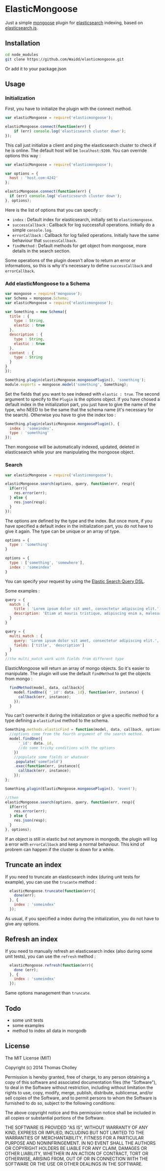 # ElasticMongoose

Just a simple [mongoose](http://mongoosejs.com/) plugin for [elasticsearch](http://www.elasticsearch.org/) indexing, based on [elasticsearch.js](http://www.elasticsearch.org/guide/en/elasticsearch/client/javascript-api/current/index.html).

## Installation

```bash
cd node_modules
git clone https://github.com/Waidd/elasticmongoose.git
```

Or add it to your package.json

## Usage

### Initialization

First, you have to initialize the plugin with the connect method.

```javascript
var elasticMongoose = require('elasticmongoose');

elasticMongoose.connect(function(err) {
	if (err) console.log('elasticsearch cluster down');
});
```

This call just initialize a client and ping the elasticsearch cluster to check if he is online. The default host will be `localhost:9200`. You can override options this way :

```javascript
var elasticMongoose = require('elasticmongoose');

var options = {
  host : 'host.com:4242'
};

elasticMongoose.connect(function(err) {
  if (err) console.log('elasticsearch cluster down');
}, options);
```

Here is the list of options that you can specify :
* `index` : Default index for elasticsearch, initially set to `elasticmongoose`.
* `successCallback` : Callback for log successfull operations. Initially do a simple `console.log`.
* `errorCallback` : Callback for log failed operations. Initially have the same behaviour that `successCallback`.
* `findMethod` : Default methods for get object from mongoose, more details in the search section.

Some operations of the plugin doesn't allow to return an error or informations, so this is why it's necessary to define `successCallback` and `errorCallback`. 

### Add elasticMongoose to a Schema

```javascript
var mongoose = require('mongoose');
var Schema = mongoose.Schema;
var elasticMongoose = require('elasticmongoose');

var Something = new Schema({
  title : {
    type : String,
    elastic : true
  },
  description : {
    type : String,
    elastic : true
  },
  content : {
    type : String
  }
}
});

Something.plugin(elasticMongoose.mongoosePlugin(), 'something');
module.exports = mongoose.model('something', Something);
```

Set the fields that you want to see indexed with `elastic : true`.
The second argument to specify to the `Plugin` is the options object.
If you have chosed a default index in the initialization part, you just have to give the name of the type, who NEED to be the same that the schema name (it's necessary for the search). Otherwise you have to give the index too :

```javascript
Something.plugin(elasticMongoose.mongoosePlugin(), {
  index : 'someindex',
  type : 'something'
});
```
Then mongoose will be automatically indexed, updated, deleted in elasticsearch while your are manipulating the mongoose object.

### Search

```javascript
var elasticMongoose = require('elasticmongoose');

elasticMongoose.search(options, query, function(err, resp){
  if(err){
    res.error(err);
  } else {
    res.json(resp);
  }
});
```

The options are defined by the type and the index. But once more, if you have specified a default index in the initialization part, you do not have to give it again. The type can be unique or an array of type.

```javascript
options = {
  type : 'something'
}
```
```javascript
options = {
  type : ['something', 'somewhere'],
  index : 'someindex'
}
```

You can specify your request by using the [Elastic Search Query DSL](http://www.elasticsearch.org/guide/en/elasticsearch/reference/current/query-dsl-queries.html).

Some examples :

```javascript
query = {
  match : {
    title : 'Lorem ipsum dolor sit amet, consectetur adipiscing elit.',
    description: 'Etiam at mauris tristique, adipiscing enim a, malesuada nisi.'
  }
}
```
```javascript
query = {
  multi_match : {
    query: 'Lorem ipsum dolor sit amet, consectetur adipiscing elit.',
    fields: ['title', 'description']
  }
}
//the multi_match work with fields from different type
```

ElasticMongoose will return an array of mongo objects. So it's easier to manipulate. The plugin will use the default `findMethod` to get the objects from mongo : 

```javascript
  findMethod(model, data, callback){
    model.findOne({ '_id': data._id}, function(err, instance) {
      callback(err, instance);
    });
  }
```

You can't overwrite it during the initialization or give a specific method for a type defining a `elasticFind` method to the schema. 

```javascript
Something.methods.elasticFind = function(model, data, callback, options){
  //options come from the fourth argument of the search method.
  model.findOne({
      '_id': data._id,
      //do some tricky conditions with the options
    })
    //populate some fields or whatever
    .populate('somefield')
    .exec(function(err, instance){
      callback(err, instance);
    });
};

Something.plugin(ElasticMongoose.mongoosePlugin(), 'event');

//then
elasticMongoose.search(options, query, function(err, resp){
  if(err){
    res.error(err);
  } else {
    res.json(resp);
  }
}, options);
```
If an object is still in elastic but not anymore in mongodb, the plugin will log a error with `errorCallback` and keep a normal behaviour. This kind of probrem can happen if the cluster is down for a while.

## Truncate an index

If you need to truncate an elasticsearch index (during unit tests for example), you can use the `trucante` method :

```javascript
  elasticMongoose.truncate(function(err){
    done(err);
  }, {
    index : 'someindex'
  });
```

As usual, if you specified a index during the initialization, you do not have to give any options.

## Refresh an index

If you need to manually refresh an elasticsearch index (also during some unit tests), you can use the `refresh` method :

```javascript
  elasticMongoose.refresh(function(err){
    done (err);
  }, {
    index : 'someindex'
  });
```

Same options management than `truncate`. 

## Todo

* some unit tests
* some examples
* method to index all data in mongodb

## License

The MIT License (MIT)

Copyright (c) 2014 Thomas Cholley

Permission is hereby granted, free of charge, to any person obtaining a copy
of this software and associated documentation files (the "Software"), to deal
in the Software without restriction, including without limitation the rights
to use, copy, modify, merge, publish, distribute, sublicense, and/or sell
copies of the Software, and to permit persons to whom the Software is
furnished to do so, subject to the following conditions:

The above copyright notice and this permission notice shall be included in all
copies or substantial portions of the Software.

THE SOFTWARE IS PROVIDED "AS IS", WITHOUT WARRANTY OF ANY KIND, EXPRESS OR
IMPLIED, INCLUDING BUT NOT LIMITED TO THE WARRANTIES OF MERCHANTABILITY,
FITNESS FOR A PARTICULAR PURPOSE AND NONINFRINGEMENT. IN NO EVENT SHALL THE
AUTHORS OR COPYRIGHT HOLDERS BE LIABLE FOR ANY CLAIM, DAMAGES OR OTHER
LIABILITY, WHETHER IN AN ACTION OF CONTRACT, TORT OR OTHERWISE, ARISING FROM,
OUT OF OR IN CONNECTION WITH THE SOFTWARE OR THE USE OR OTHER DEALINGS IN THE
SOFTWARE.